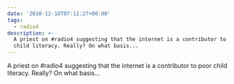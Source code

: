 ```yaml
---
date: '2010-12-18T07:12:27+00:00'
tags:
  - radio4
description: >-
  A priest on #radio4 suggesting that the internet is a contributor to poor
  child literacy. Really? On what basis...
---
```

A priest on #radio4 suggesting that the internet is a contributor to poor child literacy. Really? On what basis...
